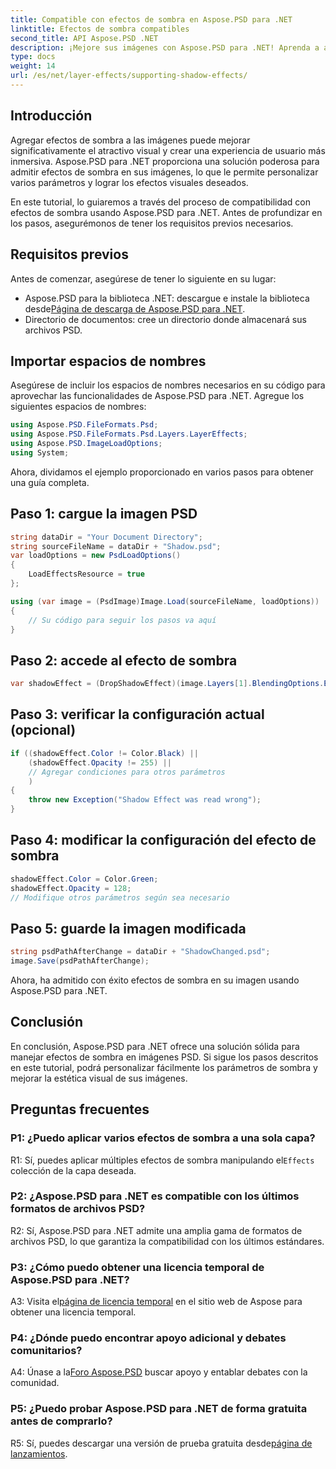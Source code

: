```yaml
---
title: Compatible con efectos de sombra en Aspose.PSD para .NET
linktitle: Efectos de sombra compatibles
second_title: API Aspose.PSD .NET
description: ¡Mejore sus imágenes con Aspose.PSD para .NET! Aprenda a admitir efectos de sombra paso a paso. Descárguelo ahora para disfrutar de una experiencia visualmente impresionante.
type: docs
weight: 14
url: /es/net/layer-effects/supporting-shadow-effects/
---
```

## Introducción

Agregar efectos de sombra a las imágenes puede mejorar significativamente el atractivo visual y crear una experiencia de usuario más inmersiva. Aspose.PSD para .NET proporciona una solución poderosa para admitir efectos de sombra en sus imágenes, lo que le permite personalizar varios parámetros y lograr los efectos visuales deseados.

En este tutorial, lo guiaremos a través del proceso de compatibilidad con efectos de sombra usando Aspose.PSD para .NET. Antes de profundizar en los pasos, asegurémonos de tener los requisitos previos necesarios.

## Requisitos previos

Antes de comenzar, asegúrese de tener lo siguiente en su lugar:

-  Aspose.PSD para la biblioteca .NET: descargue e instale la biblioteca desde[Página de descarga de Aspose.PSD para .NET](https://releases.aspose.com/psd/net/).
- Directorio de documentos: cree un directorio donde almacenará sus archivos PSD.

## Importar espacios de nombres

Asegúrese de incluir los espacios de nombres necesarios en su código para aprovechar las funcionalidades de Aspose.PSD para .NET. Agregue los siguientes espacios de nombres:

```csharp
using Aspose.PSD.FileFormats.Psd;
using Aspose.PSD.FileFormats.Psd.Layers.LayerEffects;
using Aspose.PSD.ImageLoadOptions;
using System;
```

Ahora, dividamos el ejemplo proporcionado en varios pasos para obtener una guía completa.

## Paso 1: cargue la imagen PSD

```csharp
string dataDir = "Your Document Directory";
string sourceFileName = dataDir + "Shadow.psd";
var loadOptions = new PsdLoadOptions()
{
    LoadEffectsResource = true
};

using (var image = (PsdImage)Image.Load(sourceFileName, loadOptions))
{
    // Su código para seguir los pasos va aquí
}
```

## Paso 2: accede al efecto de sombra

```csharp
var shadowEffect = (DropShadowEffect)(image.Layers[1].BlendingOptions.Effects[0]);
```

## Paso 3: verificar la configuración actual (opcional)

```csharp
if ((shadowEffect.Color != Color.Black) ||
    (shadowEffect.Opacity != 255) ||
    // Agregar condiciones para otros parámetros
    )
{
    throw new Exception("Shadow Effect was read wrong");
}
```

## Paso 4: modificar la configuración del efecto de sombra

```csharp
shadowEffect.Color = Color.Green;
shadowEffect.Opacity = 128;
// Modifique otros parámetros según sea necesario
```

## Paso 5: guarde la imagen modificada

```csharp
string psdPathAfterChange = dataDir + "ShadowChanged.psd";
image.Save(psdPathAfterChange);
```

Ahora, ha admitido con éxito efectos de sombra en su imagen usando Aspose.PSD para .NET.

## Conclusión

En conclusión, Aspose.PSD para .NET ofrece una solución sólida para manejar efectos de sombra en imágenes PSD. Si sigue los pasos descritos en este tutorial, podrá personalizar fácilmente los parámetros de sombra y mejorar la estética visual de sus imágenes.

## Preguntas frecuentes

### P1: ¿Puedo aplicar varios efectos de sombra a una sola capa?

 R1: Sí, puedes aplicar múltiples efectos de sombra manipulando el`Effects` colección de la capa deseada.

### P2: ¿Aspose.PSD para .NET es compatible con los últimos formatos de archivos PSD?

R2: Sí, Aspose.PSD para .NET admite una amplia gama de formatos de archivos PSD, lo que garantiza la compatibilidad con los últimos estándares.

### P3: ¿Cómo puedo obtener una licencia temporal de Aspose.PSD para .NET?

 A3: Visita el[página de licencia temporal](https://purchase.aspose.com/temporary-license/) en el sitio web de Aspose para obtener una licencia temporal.

### P4: ¿Dónde puedo encontrar apoyo adicional y debates comunitarios?

 A4: Únase a la[Foro Aspose.PSD](https://forum.aspose.com/c/psd/34) buscar apoyo y entablar debates con la comunidad.

### P5: ¿Puedo probar Aspose.PSD para .NET de forma gratuita antes de comprarlo?

 R5: Sí, puedes descargar una versión de prueba gratuita desde[página de lanzamientos](https://releases.aspose.com/).